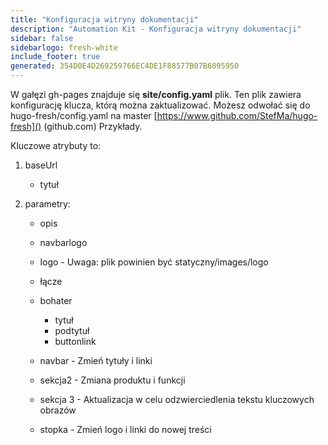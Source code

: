 ```yaml
---
title: "Konfiguracja witryny dokumentacji"
description: "Automation Kit - Konfiguracja witryny dokumentacji"
sidebar: false
sidebarlogo: fresh-white
include_footer: true
generated: 354D0E4D269259766EC4DE1F88577B07B6095950
---
```



W gałęzi gh-pages znajduje się **site/config.yaml** plik. Ten plik zawiera konfigurację klucza, którą można zaktualizować. Możesz odwołać się do hugo-fresh/config.yaml na master [https://www.github.com/StefMa/hugo-fresh]() (github.com) Przykłady.

Kluczowe atrybuty to:

1. baseUrl

    - tytuł

1. parametry:

    - opis
    
    - navbarlogo
    
    - logo - Uwaga: plik powinien być statyczny/images/logo
    
    - łącze
    
    - bohater
        - tytuł
        - podtytuł
        - buttonlink
    
    - navbar - Zmień tytuły i linki
    
    - sekcja2 - Zmiana produktu i funkcji
    
    - sekcja 3 - Aktualizacja w celu odzwierciedlenia tekstu kluczowych obrazów
    
    - stopka - Zmień logo i linki do nowej treści
